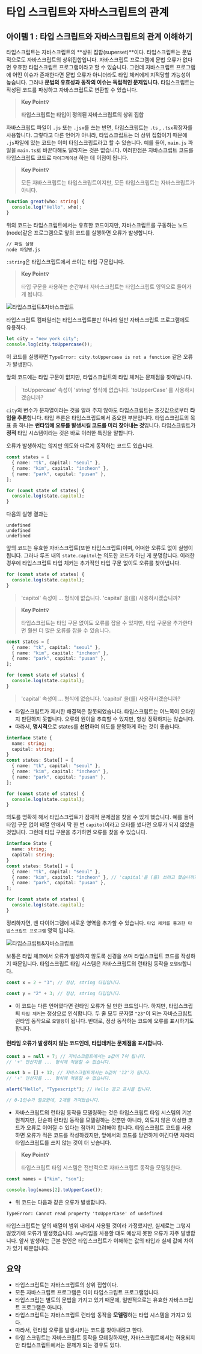 # 타입 스크립트와 자바스크립트의 관계

## 아이템 1 : 타입 스크립트와 자바스크립트의 관계 이해하기

타입스크립트는 자바스크립트의 \*\*상위 집합(superset)\*\*이다. 타입스크립트는 문법적으로도 자바스크립트의 상위집합입니다. 자바스크립트 프로그램에 문법 오류가 없다면 유효한 타입스크립트 프로그램이라고 할 수 있습니다. 그런데 자바스크립트 프로그램에 어떤 이슈가 존재한다면 문법 오류가 아니더라도 타입 체커에게 지적당할 가능성이 높습니다. 그러나 **문법의 유효성과 동작의 이슈는 독립적인 문제입니다.** 타입스크립트는 작성된 코드를 파싱하고 자바스크립트로 변환할 수 있습니다.

> **Key Point💡**
>
> **타입스크립트는 타입이 정의된 자바스크립트의 상위 집합**

자바스크립트 파일이 `.js` 또는 `.jsx`를 쓰는 반면, 타입스크립트는 `.ts` , `.tsx`확장자를 사용합니다. 그렇다고 다른 언어가 아니라, 타입스크립트는 더 상위 집합이기 때문에 `.js`파일에 있는 코드는 이미 타입스크립트라고 할 수 있습니다. 예를 들어, `main.js` 파일을 `main.ts`로 바꾼다해도 달라지는 것은 없습니다. 이러한점은 자바스크립트 코드를 타입스크립트 코드로 `마이그레이션` 하는 데 이점이 됩니다.

> **Key Point💡**
>
> 모든 자바스크립트는 타입스크립트이지만, 모든 타입스크립트는 자바스크립트가 아니다.

```ts
function great(who: string) {
  console.log("Hello", who);
}
```

위의 코드는 타입스크립트에서는 유효한 코드이지만, 자바스크립트를 구동하는 노드(node)같은 프로그램으로 앞의 코드를 실행하면 오류가 발생합니다.

```bash
// 파일 실행
node 파일명.js
```

`:string`은 타입스크립트에서 쓰이는 타입 구문입니다.

> **Key Point💡**
>
> 타입 구문을 사용하는 순간부터 자바스크립트는 타입스크립트 영역으로 들어가게 됩니다.

![타입스크립트&자바스크립트](../../assets/ts-01-1.png)

타입스크립트 컴파일러는 타입스크립트뿐만 아니라 일반 자바스크립트 프로그램에도 유용하다.

```ts
let city = "new york city";
console.log(city.toUppercase());
```

이 코드를 실행하면 `TypeError: city.toUppercase is not a function` 같은 오류가 발생한다.

앞의 코드에는 타입 구문이 없지만, 타입스크립트의 타입 체커는 문제점을 찾아냅니다.

> \`toUppercase' 속성이 'string' 형식에 없습니다. 'toUpperCase' 를 사용하시겠습니까?

`city`의 변수가 문자열이라는 것을 알려 주지 않아도 타입스크립트는 초깃값으로부터 **타입을 추론**합니다. 타입 추론은 타입스크립트에서 중요한 부분입니다. 타입스크립트의 목표 중 하나는 **런타임에 오류를 발생시킬 코드를 미리 찾아내는 것**입니다. 타입스크립트가 **정적** 타입 시스템이라는 것은 바로 이러한 특징을 말합니다.

오류가 발생하지는 않지만 의도와 다르게 동작하는 코드도 있습니다.

```ts
const states = [
  { name: "tk", capital: "seoul" },
  { name: "kim", capital: "incheon" },
  { name: "park", capital: "pusan" },
];

for (const state of states) {
  console.log(state.capitol);
}
```

다음의 실행 결과는

```
undefined
undefined
undefined
```

앞의 코드는 유효한 자바스크립트(또한 타입스크립트)이며, 어떠한 오류도 없이 실행이 됩니다. 그러나 루프 내의 `state.capitol`는 의도한 코드가 아닌 게 분명합니다. 이러한 경우에 타입스크립트 타입 체커는 추가적인 타입 구문 없이도 오류를 찾아냅니다.

```ts
for (const state of states) {
  console.log(state.capitol);
}
```

> 'capitol' 속성이 ... 형식에 없습니다. 'capital' 을(를) 사용하시겠습니까?

> **Key Point💡**
>
> 타입스크립트는 타입 구문 없이도 오류를 잡을 수 있지만, 타입 구문을 추가한다면 훨씬 더 많은 오류를 잡을 수 있습니다.

```ts
const states = [
  { name: "tk", capital: "seoul" },
  { name: "kim", capital: "incheon" },
  { name: "park", capital: "pusan" },
];

for (const state of states) {
  console.log(state.capital);
}
```

> 'capital' 속성이 ... 형식에 없습니다. 'capitol' 을(를) 사용하시겠습니까?

* 타입스크립트가 제시한 해결책은 잘못되었습니다. 타입스크립트는 어느쪽이 오타인지 판단하지 못합니다. 오류의 원이을 추측할 수 있지만, 항상 정확하지는 않습니다.
* 따라서, **명시적**으로 states를 **선언**하여 의도를 분명하게 하는 것이 좋습니다.

```ts
interface State {
  name: string;
  capital: string;
}
const states: State[] = [
  { name: "tk", capital: "seoul" },
  { name: "kim", capital: "incheon" },
  { name: "park", capital: "pusan" },
];

for (const state of states) {
  console.log(state.capital);
}
```

의도를 명확히 해서 타입스크립트가 잠재적 문제점을 찾을 수 있게 했습니다. 예를 들어 타입 구문 없이 배열 안에서 딱 한 번 `capitol`이라고 오타를 썼다면 오류가 되지 않았을 것입니다. 그런데 타입 구문을 추가하면 오류를 찾을 수 있습니다.

```ts
interface State {
  name: string;
  capital: string;
}
const states: State[] = [
  { name: "tk", capital: "seoul" },
  { name: "kim", capitol: "incheon" }, // 'capital'을 (를) 쓰려고 했습니까?
  { name: "park", capital: "pusan" },
];

for (const state of states) {
  console.log(state.capital);
}
```

정리하자면, 벤 다이어그램에 새로운 영역을 추가할 수 있습니다. `타입 체커를 통과한 타입스크립트 프로그램` 영역 입니다.

![타입스크립트&자바스크립트](../../assets/ts-01-2.png)

보통은 타입 체크에서 오류가 발생하지 않도록 신경을 쓰며 타입스크립트 코드를 작성하기 때문입니다. 타입스크립트 타입 시스템은 자바스크립트의 런타임 동작을 `모델링`합니다.

```ts
const x = 2 + "3"; // 정상, string 타입입니다.

const y = "2" + 3; // 정상, string 타입입니다.
```

* 이 코드는 다른 언어였다면 런타임 오류가 될 만한 코드입니다. 하지만, 타입스크립틔 `타입 체커`는 정상으로 인식합니다. 두 줄 모두 문자열 `"23"`이 되는 자바스크립트 런타임 동작으로 `모델링`이 됩니다. 반대로, 정상 동작하는 코드에 오류를 표시하기도 합니다.

#### 런타임 오류가 발생하지 않는 코드인데, 타입테커는 문제점을 표시합니다.

```ts
const a = null + 7; // 자바스크립트에서는 a값이 7이 됩니다.
// '+' 연산자를 ... 형식에 적용할 수 없습니다.

const b = [] + 12; // 자바스크립트에서는 b값이 '12'가 됩니다.
// '+' 연산자를 ... 형식에 적용할 수 없습니다.

alert("Hello", "Typescript"); // Hello 경고 표시를 합니다.

// 0-1인수가 필요한데, 2개를 가져왔습니다.
```

* 자바스크립트의 런타임 동작을 모델링하는 것은 타입스크립트 타입 시스템의 기본 원칙지만, 단순히 런타임 동작을 모델링하는 것뿐만 아니라, 의도치 않은 이상한 코드가 오류로 이어질 수 있다는 점까지 고려해야 합니다. 타입스크립트 코드를 사용하면 오류가 적은 코드를 작성하겠지만, 앞에서의 코드를 당연하게 여긴다면 차라리 타입스크립트를 쓰지 않는 것이 더 낫습니다.

> **Key Point💡**
>
> 타입스크립트 타입 시스템은 전반적으로 자바스크립트 동작을 모델링한다.

```ts
const names = ["kim", "son"];

console.log(names[2].toUpperCase());
```

* 위 코드는 다음과 같은 오류가 발생합니다.

```
TypeError: Cannot read property 'toUpperCase' of undefined
```

타입스크립트는 앞의 배열이 범위 내에서 사용될 것이라 가정했지만, 실제로는 그렇지 않았기에 오류가 발생했습니다. `any`타입을 사용할 떄도 예상치 못한 오류가 자주 발생합니다. 앞서 발생하는 근본 원인은 타입스크립트가 이해하는 값의 타입과 실제 값에 차이가 있기 때문입니다.

## 요약

* 타입스크립트는 자바스크립트의 상위 집합이다.
* 모든 자바스크립트 프로그램은 이미 타입스크립트 프로그램입니다.
* 타입스크립는 별도의 문법을 가지고 있기 때문에, 일반적으로는 유효한 자바스크립트 프로그램은 아니다.
* 타입스크립트는 자바스크립트 런타임 동작을 **모델링**하는 타입 시스템을 가지고 있다.
* 따라서, 런타임 오류를 발생시키는 코드를 찾아내려고 한다.
* 타입 스크립트는 자바스크립트 동작을 모데링하지만, 자바스크립트에서는 허용되지만 타입스크립트에서는 문제가 되는 경우도 있다.
